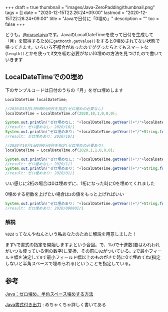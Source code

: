+++
draft = true
thumbnail = "images/Java-ZeroPadding/thumbnail.png"
tags = []
date = "2020-12-15T22:26:24+09:00"
lastmod = "2020-12-15T22:26:24+09:00"
title = "Javaで日付に「0埋め」"
description = ""
toc = false
+++

どうも。[@masetaiyo](https://twitter.com/masetaiyo)です。JavaのLocalDateTimeを使って日付を生成して「月」を取得するために`getMonth.getValue()`をすると0埋めされてない状態で帰ってきます。いろいろ不都合があったのでググったらとてもスマートな(`length()`とかを使ってif文を組む必要がない)0埋めの方法を見つけたので書いていきます

## LocalDateTimeでの0埋め
下のサンプルコードは日付のうちの「月」をゼロ埋めします
```java
LocalDateTime localDateTime;

//2020年10月1日0時0分0秒を指定(ゼロ埋めの必要なし)
localDateTime = LocalDateTime.of(2020,10,1,0,0,0);

System.out.println("ゼロ埋めなし: "+localDateTime.getYear()+"/"+localDateTime.getMonth().getValue()+"/"+localDateTime.getDayOfMonth());
//result: ゼロ埋めなし: 2020/10/1
System.out.println("ゼロ埋めあり: "+localDateTime.getYear()+"/"+String.format("%02d", localDateTime.getMonth().getValue())+"/"+localDateTime.getDayOfMonth());
//result: ゼロ埋めあり: 2020/10/1

//2020年10月1日0時0分0秒を指定(ゼロ埋めの必要あり)
localDateTime = LocalDateTime.of(2020,1,1,0,0,0);

System.out.println("ゼロ埋めなし: "+localDateTime.getYear()+"/"+localDateTime.getMonth().getValue()+"/"+localDateTime.getDayOfMonth());
//result: ゼロ埋めなし: 2020/1/1
System.out.println("ゼロ埋めあり: "+localDateTime.getYear()+"/"+String.format("%02d", localDateTime.getMonth().getValue())+"/"+localDateTime.getDayOfMonth());
//result: ゼロ埋めあり: 2020/01/1

```
いい感じに2桁の場合は0は埋めずに、1桁になった時に0を埋めてくれました

0埋めする桁数を上げたい場合は`2`の値をもっと上げればいい
```java
System.out.println("ゼロ埋めあり: "+localDateTime.getYear()+"/"+String.format("%06d", localDateTime.getMonth().getValue())+"/"+localDateTime.getDayOfMonth());
//result: ゼロ埋めあり: 2020/000001/1
```

### 解説
`%02d`ってなんやねんという~~私~~あなたのために解説を用意しました！

まず`%`で書式の指定を開始しますよという合図。で、%dで十進数(要はわれわれがいつも使っている例の数字)に変換、その前に`02`がついている。`2`で最小フィールド幅を決定して`0`で最小フィールド幅以上のものがきた時に0で埋めてね(指定しないと半角スペースで埋められる)ということを指定している。

## 参考
[Java：ゼロ埋め、半角スペース埋めする方法](http://write-remember.com/program/java/format/)

[Java書式付き出力](https://www.ne.jp/asahi/hishidama/home/tech/java/formatter.html) : めちゃくちゃ詳しく書いてある